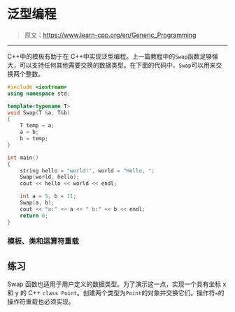 # 泛型编程

> 原文：<https://www.learn-cpp.org/en/Generic_Programming>

* * *

C++中的模板有助于在 C++中实现泛型编程。上一篇教程中的`Swap`函数足够强大，可以支持任何其他需要交换的数据类型。在下面的代码中，`Swap`可以用来交换两个整数。

```cpp
#include <iostream>
using namespace std;

template<typename T>
void Swap(T &a, T&b)
{
    T temp = a;
    a = b;
    b = temp; 
}

int main()
{
    string hello = "world!", world = "Hello, ";
    Swap(world, hello);
    cout << hello << world << endl;

    int a = 5, b = 11;
    Swap(a, b);
    cout << "a:" << a << " b:" << b << endl; 
    return 0;
} 
```

### 模板、类和运算符重载

## 练习

Swap 函数也适用于用户定义的数据类型。为了演示这一点，实现一个具有坐标 x 和 y 的 C++ `class Point`。创建两个类型为`Point`的对象并交换它们。操作符`=`的操作符重载也必须实现。